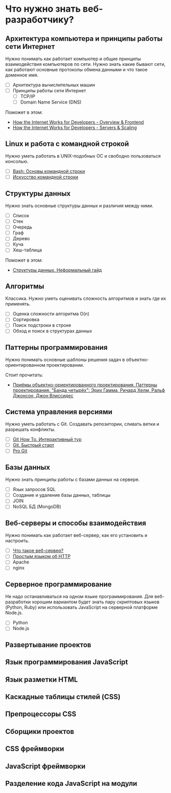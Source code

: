 # Что нужно знать веб-разработчику?

## Архитектура компьютера и принципы работы сети Интернет
Нужно понимать как работает компьютер и общие принципы взаимодействия компьютеров по сети. Нужно знать какие бывают сети, как работают основные протоколы обмена данными и что такое доменное имя.
- [ ] Архитектура вычислительных машин
- [ ] Принципы работы сети Интернет
  - [ ] TCP/IP
  - [ ] Domain Name Service (DNS)

Поможет в этом:
* [How the Internet Works for Developers - Overview & Frontend](https://www.youtube.com/watch?v=e4S8zfLdLgQ&index=14&list=PLoYCgNOIyGAB_8_iq1cL8MVeun7cB6eNc)
* [How the Internet Works for Developers - Servers & Scaling](https://www.youtube.com/watch?v=FTAPjr7vgxE&list=PLoYCgNOIyGAB_8_iq1cL8MVeun7cB6eNc&index=21)

## Linux и работа с командной строкой
Нужно уметь работать в UNIX-подобных ОС и свободно пользоваться консолью.
- [ ] [Bash: Основы командной строки](https://ru.hexlet.io/courses/bash)
- [ ] [Искусство командной строки](https://github.com/jlevy/the-art-of-command-line/blob/master/README-ru.md)

## Структуры данных
Нужно знать основные структуры данных и различия между ними.
- [ ] Список
- [ ] Стек
- [ ] Очередь
- [ ] Граф
- [ ] Дерево
- [ ] Куча
- [ ] Хеш-таблица

Поможет в этом:
* [Структуры данных. Неформальный гайд](https://habrahabr.ru/post/263765)

## Алгоритмы
Классика. Нужно уметь оценивать сложность алгоритмов и знать где их применять.
- [ ] Оценка сложности алгоритма O(n)
- [ ] Сортировка
- [ ] Поиск подстроки в строке
- [ ] Обход и поиск в структурах данных

## Паттерны программирования
Нужно понимать основные шаблоны решения задач в объектно-ориентированном проектировании.

Стоит прочитать:
* [Приёмы объектно-ориентированного проектирования. Паттерны проектирования. "Банда четырёх": Эрих Гамма, Ричард Хелм, Ральф Джонсон, Джон Влиссидес](http://www.ozon.ru/context/detail/id/2457392/)

## Система управления версиями
Нужно уметь работать с Git. Создавать репозитории, сливать ветки и разрешать конфликты.
- [ ] [Git How To. Интерактивный тур](https://githowto.com/ru)
- [ ] [Git. Быстрый старт](https://geekbrains.ru/courses/66)
- [ ] [Pro Git](https://git-scm.com/book/ru/v2)

## Базы данных
Нужно знать принципы работы с базами данных на сервере.
- [ ] Язык запросов SQL
- [ ] Создание и удаление базы данных, таблицы
- [ ] JOIN
- [ ] NoSQL БД (MongoDB)

## Веб-серверы и способы взаимодействия
Нужно понимать как работает веб-сервер, как его установить и настроить.
- [ ] [Что такое веб-сервер?](https://developer.mozilla.org/ru/docs/Learn/Что_такое_веб_сервер)
- [ ] [Простым языком об HTTP](https://habrahabr.ru/post/215117)
- [ ] Apache
- [ ] nginx

## Серверное программирование
Не надо останавливаться на одном языке программирования. Для веб-разработки хорошим вариантом будет знать пару скриптовых языков (Python, Ruby) или использовать JavaScript на серверной платформе Node.js.
- [ ] Python
- [ ] Node.js

## Развертывание проектов

## Язык программирования JavaScript

## Язык разметки HTML

## Каскадные таблицы стилей (CSS)

## Препроцессоры CSS

## Сборщики проектов

## CSS фреймворки

## JavaScript фреймворки

## Разделение кода JavaScript на модули
